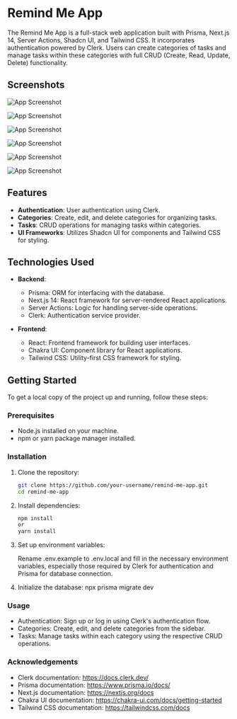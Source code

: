 # Remind Me App

The Remind Me App is a full-stack web application built with Prisma, Next.js 14, Server Actions, Shadcn UI, and Tailwind CSS. It incorporates authentication powered by Clerk. Users can create categories of tasks and manage tasks within these categories with full CRUD (Create, Read, Update, Delete) functionality.

## Screenshots

![App Screenshot](https://uploads-ssl.webflow.com/66673bdbe019d06416f24668/6677e89e60e3e6536ff51be0_Screenshot%202024-06-23%20at%202.47.59%E2%80%AFPM.png)

![App Screenshot](https://uploads-ssl.webflow.com/66673bdbe019d06416f24668/6677e89ebc9e35b163439c67_Screenshot%202024-06-23%20at%202.48.17%E2%80%AFPM.png)

![App Screenshot](https://uploads-ssl.webflow.com/66673bdbe019d06416f24668/6677e89ece7ed765744e5e45_Screenshot%202024-06-23%20at%202.48.24%E2%80%AFPM.png)

![App Screenshot](https://uploads-ssl.webflow.com/66673bdbe019d06416f24668/6677e89e43dec1da90607629_Screenshot%202024-06-23%20at%202.48.36%E2%80%AFPM.png)

![App Screenshot](https://uploads-ssl.webflow.com/66673bdbe019d06416f24668/6677e89e3b4a2a6c932b93eb_Screenshot%202024-06-23%20at%202.49.02%E2%80%AFPM.png)

![App Screenshot](https://uploads-ssl.webflow.com/66673bdbe019d06416f24668/6677e89e9576478edafa2be5_Screenshot%202024-06-23%20at%202.48.47%E2%80%AFPM.png)


## Features

- **Authentication**: User authentication using Clerk.
- **Categories**: Create, edit, and delete categories for organizing tasks.
- **Tasks**: CRUD operations for managing tasks within categories.
- **UI Frameworks**: Utilizes Shadcn UI for components and Tailwind CSS for styling.

## Technologies Used

- **Backend**:
  - Prisma: ORM for interfacing with the database.
  - Next.js 14: React framework for server-rendered React applications.
  - Server Actions: Logic for handling server-side operations.
  - Clerk: Authentication service provider.
  
- **Frontend**:
  - React: Frontend framework for building user interfaces.
  - Chakra UI: Component library for React applications.
  - Tailwind CSS: Utility-first CSS framework for styling.

## Getting Started

To get a local copy of the project up and running, follow these steps:

### Prerequisites

- Node.js installed on your machine.
- npm or yarn package manager installed.

### Installation

1. Clone the repository:

   ```bash
   git clone https://github.com/your-username/remind-me-app.git
   cd remind-me-app

2. Install dependencies:
   
   ```bash
   npm install
   or
   yarn install

3. Set up environment variables:
   
   Rename .env.example to .env.local and fill in the necessary environment variables, especially those required by Clerk for authentication and Prisma for database connection.

4. Initialize the database:
   npx prisma migrate dev

### Usage

 - Authentication: Sign up or log in using Clerk's authentication flow.
 - Categories: Create, edit, and delete categories from the sidebar.
 - Tasks: Manage tasks within each category using the respective CRUD operations. 

 ### Acknowledgements

 - Clerk documentation: https://docs.clerk.dev/
 - Prisma documentation: https://www.prisma.io/docs/
 - Next.js documentation: https://nextjs.org/docs
 - Chakra UI documentation: https://chakra-ui.com/docs/getting-started
 - Tailwind CSS documentation: https://tailwindcss.com/docs 
